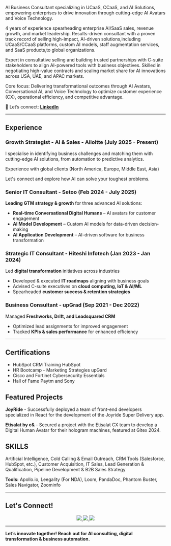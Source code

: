 

AI Business Consultant specializing in UCaaS, CCaaS, and AI Solutions, empowering enterprises to drive innovation through cutting-edge AI Avatars and Voice Technology.

4 years of experience spearheading enterprise AI/SaaS sales, revenue growth, and market leadership. Results-driven consultant with a proven track record of selling high-impact, AI-driven solutions,including UCaaS/CCaaS platforms, custom AI models, staff augmentation services, and SaaS products,to global organizations.

Expert in consultative selling and building trusted partnerships with C-suite stakeholders to align AI-powered tools with business objectives. Skilled in negotiating high-value contracts and scaling market share for AI innovations across USA, UAE, and APAC markets.

Core focus: Delivering transformational outcomes through AI Avatars, Conversational AI, and Voice Technology to optimize customer experience (CX), operational efficiency, and competitive advantage.


📩 Let’s connect: **[LinkedIn](https://www.linkedin.com/in/0xanon/)**

---

##  Experience  

### **Growth Strategist - AI & Sales - Ailoitte** (July 2025 - Present)  
I specialise in identifying business challenges and matching them with cutting-edge AI solutions, from automation to predictive analytics.

Experience with global clients (North America, Europe, Middle East, Asia)

Let's connect and explore how AI can solve your toughest problems.

### **Senior IT Consultant - Setoo** (Feb 2024 - July 2025)  
 **Leading GTM strategy & growth** for three advanced AI solutions:

- **Real-time Conversational Digital Humans** – AI avatars for customer engagement  
- **AI Model Development** – Custom AI models for data-driven decision-making  
- **AI Application Development** – AI-driven software for business transformation  

### **Strategic IT Consultant - Hiteshi Infotech** (Jan 2023 - Jan 2024)  
 Led **digital transformation** initiatives across industries  
- Developed & executed **IT roadmaps** aligning with business goals  
- Advised C-suite executives on **cloud computing, IoT & AI/ML**  
- Spearheaded **customer success & retention strategies**  

### **Business Consultant - upGrad** (Sep 2021 - Dec 2022)  
 Managed **Freshworks, Drift, and Leadsquared CRM**  
- Optimized lead assignments for improved engagement  
- Tracked **KPIs & sales performance** for enhanced efficiency  

---

## Certifications

-  HubSpot CRM Training
HubSpot
- HR Bootcamp - Marketing Strategies
upGard
- Cisco and Fortinet Cybersecurity Essentials 
- Hall of Fame
 Paytm and Sony

##  Featured Projects  

**JoyRide** -
Successfully deployed a team of front-end developers specialized in React for the development of the Joyride Super Delivery app.

**Etisalat by e&** -
Secured a project with the Etisalat CX team to develop a Digital Human Avatar for their hologram machines, featured at Gitex 2024.

## SKILLS

Artificial Intelligence, Cold Calling & Email Outreach, CRM Tools (Salesforce, HubSpot, etc.), Customer Acquisition, IT Sales, Lead Generation & Qualification, Pipeline Development & B2B Sales Strategy

**Tools:** Apollo.io, Leegality (For NDA), Loom, PandaDoc, Phantom Buster, Sales Navigator, Zoominfo


---

##  Let's Connect!  

<p align="center">
  <a href="https://www.linkedin.com/in/0xanon/">
    <img src="https://img.shields.io/badge/LinkedIn-%230077B5.svg?style=for-the-badge&logo=linkedin&logoColor=white" />
  </a>
  <a href="mailto:shubhumourya@gmail.com">
    <img src="https://img.shields.io/badge/Email-%23D14836.svg?style=for-the-badge&logo=gmail&logoColor=white" />
  </a>
  <a href="https://wa.me/919203366571">
    <img src="https://img.shields.io/badge/WhatsApp-%25D366.svg?style=for-the-badge&logo=whatsapp&logoColor=white" />
  </a>
</p>

---

 **Let’s innovate together! Reach out for AI consulting, digital transformation & business automation.** 
